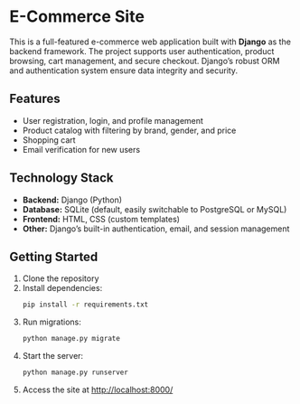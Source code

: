 # E-Commerce Site

This is a full-featured e-commerce web application built with **Django** as the backend framework. The project supports user authentication, product browsing, cart management, and secure checkout. Django’s robust ORM and authentication system ensure data integrity and security.

## Features
- User registration, login, and profile management
- Product catalog with filtering by brand, gender, and price
- Shopping cart
- Email verification for new users

## Technology Stack
- **Backend:** Django (Python)
- **Database:** SQLite (default, easily switchable to PostgreSQL or MySQL)
- **Frontend:** HTML, CSS (custom templates)
- **Other:** Django’s built-in authentication, email, and session management

## Getting Started
1. Clone the repository
2. Install dependencies:
   ```bash
   pip install -r requirements.txt
   ```
3. Run migrations:
   ```bash
   python manage.py migrate
   ```
4. Start the server:
   ```bash
   python manage.py runserver
   ```
5. Access the site at [http://localhost:8000/](http://localhost:8000/)
